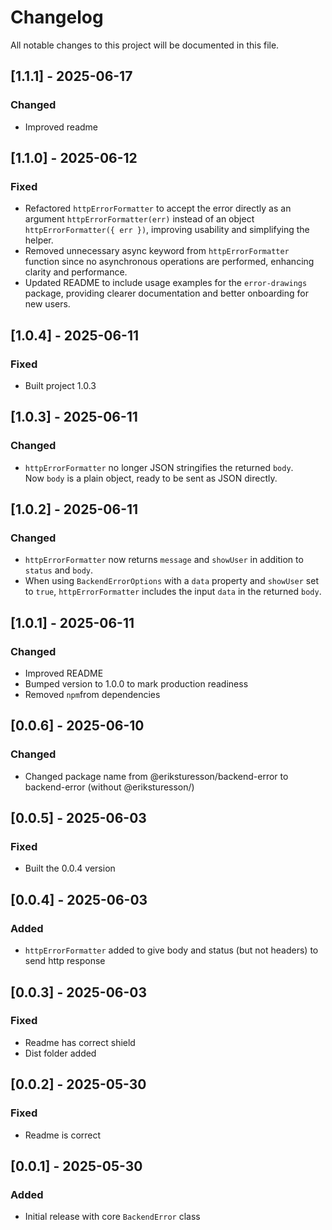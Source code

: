 # Changelog

All notable changes to this project will be documented in this file.

## [1.1.1] - 2025-06-17

### Changed

- Improved readme

## [1.1.0] - 2025-06-12

### Fixed

- Refactored `httpErrorFormatter` to accept the error directly as an argument `httpErrorFormatter(err)` instead of an object `httpErrorFormatter({ err })`, improving usability and simplifying the helper.
- Removed unnecessary async keyword from `httpErrorFormatter` function since no asynchronous operations are performed, enhancing clarity and performance.
- Updated README to include usage examples for the `error-drawings` package, providing clearer documentation and better onboarding for new users.

## [1.0.4] - 2025-06-11

### Fixed

- Built project 1.0.3

## [1.0.3] - 2025-06-11

### Changed

- `httpErrorFormatter` no longer JSON stringifies the returned `body`.  
  Now `body` is a plain object, ready to be sent as JSON directly.

## [1.0.2] - 2025-06-11

### Changed

- `httpErrorFormatter` now returns `message` and `showUser` in addition to `status` and `body`.
- When using `BackendErrorOptions` with a `data` property and `showUser` set to `true`, `httpErrorFormatter` includes the input `data` in the returned `body`.

## [1.0.1] - 2025-06-11

### Changed

- Improved README
- Bumped version to 1.0.0 to mark production readiness
- Removed `npm`from dependencies

## [0.0.6] - 2025-06-10

### Changed

- Changed package name from @eriksturesson/backend-error to backend-error (without @eriksturesson/)

## [0.0.5] - 2025-06-03

### Fixed

- Built the 0.0.4 version

## [0.0.4] - 2025-06-03

### Added

- `httpErrorFormatter` added to give body and status (but not headers) to send http response

## [0.0.3] - 2025-06-03

### Fixed

- Readme has correct shield
- Dist folder added

## [0.0.2] - 2025-05-30

### Fixed

- Readme is correct

## [0.0.1] - 2025-05-30

### Added

- Initial release with core `BackendError` class
